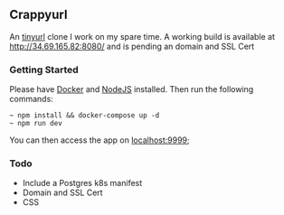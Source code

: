 ## Crappyurl

An [tinyurl](https://tinyurl.com/) clone I work on my spare time.
A working build is available at http://34.69.165.82:8080/ and is pending an domain and SSL Cert

### Getting Started
Please have [Docker]() and [NodeJS]() installed. Then run the following commands:
```
~ npm install && docker-compose up -d
~ npm run dev
```
You can then access the app on [localhost:9999](http://localhost:9999/);

### Todo
- Include a Postgres k8s manifest
- Domain and SSL Cert
- CSS

